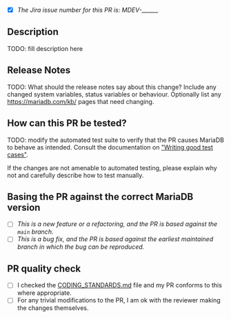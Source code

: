 <!--
Thank you for contributing to the MariaDB Server repository!

You can help us review your changes faster by filling in this template <3

If you have any questions related to MariaDB or you just want to hang out and meet other community members, please join us on https://mariadb.zulipchat.com/ .
-->

<!--
If you've already identified a https://jira.mariadb.org/ issue that seems to track this bug/feature, please add its number below.
-->
- [x] *The Jira issue number for this PR is: MDEV-______*

<!--
An amazing description should answer some questions like:
1. What problem is the patch trying to solve?
2. If some output changed that is not visible in a test case, what was it looking like before the change and how it's looking with this patch applied?
3. Do you think this patch might introduce side-effects in other parts of the server?
-->
## Description
TODO: fill description here

## Release Notes
TODO: What should the release notes say about this change?
Include any changed system variables, status variables or behaviour. Optionally list any https://mariadb.com/kb/ pages that need changing.

## How can this PR be tested?

TODO: modify the automated test suite to verify that the PR causes MariaDB to behave as intended.
Consult the documentation on ["Writing good test cases"](https://mariadb.org/get-involved/getting-started-for-developers/writing-good-test-cases-mariadb-server).
<!--
In many cases, this will be as simple as modifying one `.test` and one `.result` file in the `mysql-test/` subdirectory.
Without automated tests, future regressions in the expected behavior can't be automatically detected and verified.
-->

If the changes are not amenable to automated testing, please explain why not and carefully describe how to test manually.

<!--
Tick one of the following boxes [x] to help us understand if the base branch for the PR is correct.
-->
## Basing the PR against the correct MariaDB version
- [ ] *This is a new feature or a refactoring, and the PR is based against the `main` branch.*
- [ ] *This is a bug fix, and the PR is based against the earliest maintained branch in which the bug can be reproduced.*

<!--
  All code merged into the MariaDB codebase must meet a quality standard and coding style.
  Maintainers are happy to point out inconsistencies but in order to speed up the review and merge process we ask you to check the CODING standards.
-->
## PR quality check
- [ ] I checked the [CODING_STANDARDS.md](https://github.com/MariaDB/server/blob/-/CODING_STANDARDS.md) file and my PR conforms to this where appropriate.
- [ ] For any trivial modifications to the PR, I am ok with the reviewer making the changes themselves.
